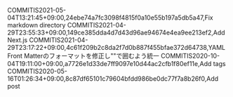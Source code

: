 COMMITIS2021-05-04T13:21:45+09:00,24ebe74a7fc3098f4815f0a10e55b197a5db5a47,Fix markdown directory
COMMITIS2021-04-29T23:55:33+09:00,149ce385dda4d7d43d96ae94674e4ea9ee213ef2,Add Next.js
COMMITIS2021-04-29T23:17:22+09:00,4c61f209b2c8da2f7d0b887f455bfae372d64738,YAML Front Matterのフォーマットを修正し""で囲むよう統一
COMMITIS2020-10-04T19:11:00+09:00,a7726e1d33de7ff9097e10d44ac2cfb1f80ef11e,Add tags
COMMITIS2020-05-16T01:26:34+09:00,8c87df65101c79604bfdd986be0dc77f7a8b26f0,Add post
